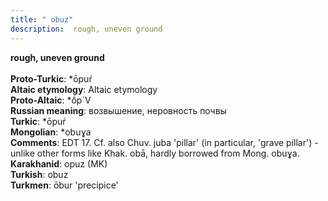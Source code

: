 ```yaml
---
title: " obuz"
description:  rough, uneven ground
---
```

<strong> rough, uneven ground</strong><br><br>
<strong>Proto-Turkic</strong>:  *ōpuŕ<br>
<strong>Altaic etymology</strong>:  Altaic etymology<br>
<strong> Proto-Altaic</strong>:  *ṓp`V<br>
<strong>Russian meaning</strong>:  возвышение, неровность почвы<br>
<strong>Turkic</strong>:  *ōpuŕ<br>
<strong>Mongolian</strong>:  *obuɣa<br>
<strong>Comments</strong>:  EDT 17. Cf. also Chuv. juba 'pillar' (in particular, 'grave pillar') - unlike other forms like Khak. obā, hardly borrowed from Mong. obuɣa.<br>
<strong>Karakhanid</strong>:  opuz (MK)<br>
<strong>Turkish</strong>:  obuz<br>
<strong>Turkmen</strong>:  ōbur 'precipice'<br>



